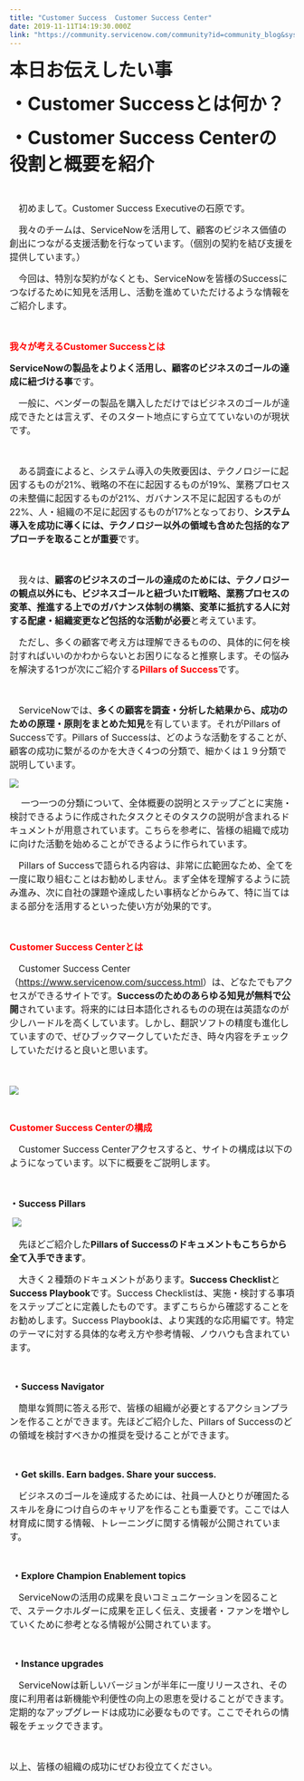 ```yaml
---
title: "Customer Success  Customer Success Center"
date: 2019-11-11T14:19:30.000Z
link: "https://community.servicenow.com/community?id=community_blog&sys_id=6f0baa211b490890a59033f2cd4bcbe4"
---
```

<p class="p1"><span style="font-size: 24pt;"><strong>本日お伝えしたい事</strong></span></p>
<p class="p1"><span style="font-size: 24pt;"><strong>・Customer Successとは何か&#xff1f;</strong></span></p>
<p class="p1"><span style="font-size: 24pt;"><strong>・Customer Success Centerの役割と概要を紹介</strong></span></p>
<p class="p2"> </p>
<p class="p1"><span style="font-size: 12pt;">　初めまして。Customer Success Executiveの石原です。</span></p>
<p class="p1"><span style="font-size: 12pt;">　我々のチームは、ServiceNowを活用して、顧客のビジネス価値の創出につながる支援活動を行なっています。&#xff08;個別の契約を結び支援を提供しています。&#xff09;</span></p>
<p class="p2"><span style="font-size: 12pt;">　今回は、特別な契約がなくとも、ServiceNowを皆様のSuccessにつなげるために知見を活用し、活動を進めていただけるような情報をご紹介します。</span></p>
<p class="p2"><span style="font-size: 12pt;"> </span></p>
<p class="p1"><span style="color: #ff0000; font-size: 12pt;"><strong>我々が考えるCustomer Successとは</strong></span></p>
<p class="p1"><span style="font-size: 12pt;"><strong>ServiceNowの製品をよりよく活用し、顧客のビジネスのゴールの達成に紐づける事</strong>です。</span></p>
<p class="p1"><span style="font-size: 12pt;">　一般に、ベンダーの製品を購入しただけではビジネスのゴールが達成できたとは言えず、そのスタート地点にすら立てていないのが現状です。</span></p>
<p class="p2"><span style="font-size: 12pt;"> </span></p>
<p class="p1"><span style="font-size: 12pt;">　ある調査によると、システム導入の失敗要因は、テクノロジーに起因するものが21%、戦略の不在に起因するものが19%、業務プロセスの未整備に起因するものが21%、ガバナンス不足に起因するものが22%、人・組織の不足に起因するものが17%となっており、<strong>システム導入を成功に導くには、テクノロジー以外の領域も含めた包括的なアプローチを取ることが重要</strong>です。</span></p>
<p class="p2"><span style="font-size: 12pt;"> </span></p>
<p class="p1"><span style="font-size: 12pt;">　我々は、<strong>顧客のビジネスのゴールの達成のためには、テクノロジーの観点以外にも、ビジネスゴールと紐づいたIT戦略、業務プロセスの変革、推進する上でのガバナンス体制の構築、変革に抵抗する人に対する配慮・組織変更など包括的な活動が必要</strong>と考えています。</span></p>
<p class="p1"><span style="font-size: 12pt;">　ただし、多くの顧客で考え方は理解できるものの、具体的に何を検討すればいいのかわからないとお困りになると推察します。その悩みを解決する1つが次にご紹介する<strong><span style="color: #ff0000;">Pillars of Success</span></strong>です。</span></p>
<p class="p2"><span style="font-size: 12pt;"> </span></p>
<p class="p1"><span style="font-size: 12pt;">　ServiceNowでは、<strong>多くの顧客を調査・分析した結果から、成功のための原理・原則をまとめた知見</strong>を有しています。それがPillars of Successです。</span><span style="font-size: 12pt;">Pillars of Successは、どのような活動をすることが、顧客の成功に繋がるのかを大きく4つの分類で、細かくは&#xff11;&#xff19;分類で説明しています。</span></p>
<p><span style="font-size: 12pt;"><img src="https://community.servicenow.com/55ca2e2d1b090890a59033f2cd4bcbf5.iix" /></span></p>
<p><span style="font-size: 12pt;"> 　一つ一つの分類について、全体概要の説明とステップごとに実施・検討できるように作成されたタスクとそのタスクの説明が含まれるドキュメントが用意されています。こちらを参考に、皆様の組織で成功に向けた活動を始めることができるように作られています。</span></p>
<p class="p2"><span style="font-size: 12pt;">　Pillars of Successで語られる内容は、非常に広範囲なため、全てを一度に取り組むことはお勧めしません。まず全体を理解するように読み進み、次に自社の課題や達成したい事柄などからみて、特に当てはまる部分を活用するといった使い方が効果的です。</span></p>
<p class="p1"><span style="font-size: 12pt;"> </span></p>
<p class="p1"><span style="color: #ff0000;"><strong><span style="font-size: 12pt;">Customer Success Centerとは</span></strong></span></p>
<p class="p1"><span style="font-size: 12pt;">　Customer Success Center&#xff08;<a title="Customer Success Center" href="https://www.servicenow.com/success.html" rel="nofollow">https://www.servicenow.com/success.html</a>&#xff09;は、どなたでもアクセスができるサイトです。<strong>Successのためのあらゆる知見が無料で公開</strong>されています。将来的には日本語化されるものの現在は英語なのが少しハードルを高くしています。しかし、翻訳ソフトの精度も進化していますので、ぜひブックマークしていただき、時々内容をチェックしていただけると良いと思います。</span></p>
<p class="p1"><span style="font-size: 12pt;">　</span></p>
<p><span style="font-size: 12pt;"><img src="https://community.servicenow.com/00eaa26d1b090890a59033f2cd4bcbf7.iix" /></span></p>
<p class="p1"> </p>
<p class="p1"><strong><span style="font-size: 12pt; color: #ff0000;">Customer Success Centerの構成</span></strong></p>
<p class="p1"><span style="font-size: 12pt;">　Customer Success Centerアクセスすると、サイトの構成は以下のようになっています。以下に概要をご説明します。</span></p>
<p class="p2"><span style="font-size: 12pt;"> </span></p>
<p class="p1"><strong><span style="font-size: 12pt;">・Success Pillars</span></strong></p>
<p><span style="font-size: 12pt;"> </span><span style="font-size: 12pt;"><img src="https://community.servicenow.com/66fa2a211b490890a59033f2cd4bcb0a.iix" /></span></p>
<p class="p1"><span style="font-size: 12pt;">　先ほどご紹介した<strong>Pillars of Successのドキュメントもこちらから全て入手できます</strong>。</span></p>
<p class="p1"><span style="font-size: 12pt;">　大きく&#xff12;種類のドキュメントがあります。<strong>Success Checklist</strong>と<strong>Success Playbook</strong>です。</span><span style="font-size: 12pt;">Success Checklistは、実施・検討する事項をステップごとに定義したものです。まずこちらから確認することをお勧めします。Success Playbookは、より実践的な応用編です。特定のテーマに対する具体的な考え方や参考情報、ノウハウも含まれています。</span></p>
<p class="p1"> </p>
<p class="p2"><span style="font-size: 12pt;"> </span><strong><span style="font-size: 12pt;">・Success Navigator</span></strong></p>
<p class="p1"><span style="font-size: 12pt;">　簡単な質問に答える形で、皆様の組織が必要とするアクションプランを作ることができます。</span><span style="font-size: 12pt;">先ほどご紹介した、Pillars of Successのどの領域を検討すべきかの推奨を受けることができます。</span></p>
<p class="p1"> </p>
<p class="p2"><span style="font-size: 12pt;"> </span><strong><span style="font-size: 12pt;">・Get skills. Earn badges. Share your success.</span></strong></p>
<p class="p1"><span style="font-size: 12pt;">　ビジネスのゴールを達成するためには、社員一人ひとりが確固たるスキルを身につけ自らのキャリアを作ることも重要です。ここでは人材育成に関する情報、トレーニングに関する情報が公開されています。</span></p>
<p class="p1"> </p>
<p class="p2"><span style="font-size: 12pt;"> </span><strong><span style="font-size: 12pt;">・Explore Champion Enablement topics</span></strong></p>
<p class="p1"><span style="font-size: 12pt;">　ServiceNowの活用の成果を良いコミュニケーションを図ることで、ステークホルダーに成果を正しく伝え、支援者・ファンを増やしていくために参考となる情報が公開されています。</span></p>
<p class="p1"> </p>
<p class="p2"><span style="font-size: 12pt;"> </span><strong><span style="font-size: 12pt;">・Instance upgrades</span></strong></p>
<p class="p1"><span style="font-size: 12pt;">　ServiceNowは新しいバージョンが半年に一度リリースされ、その度に利用者は新機能や利便性の向上の恩恵を受けることができます。定期的なアップグレードは成功に必要なものです。ここでそれらの情報をチェックできます。</span></p>
<p class="p2"><span style="font-size: 12pt;"> </span></p>
<p class="p1"><span style="font-size: 12pt;">以上、皆様の組織の成功にぜひお役立てください。</span></p>